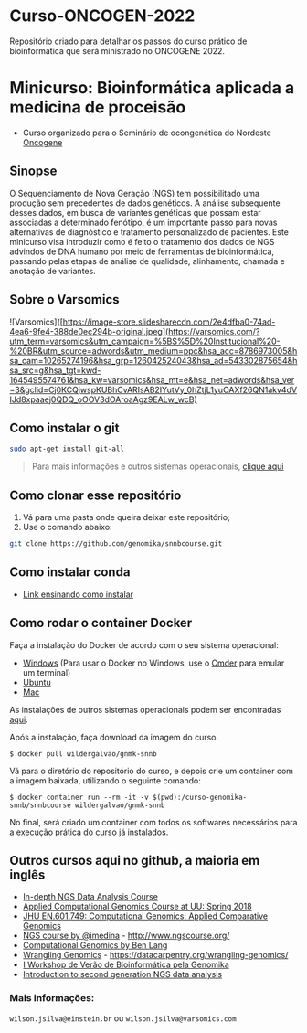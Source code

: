 # Curso-ONCOGEN-2022
Repositório criado para detalhar os passos do curso prático de bioinformática que será ministrado no ONCOGENE 2022.

# Minicurso: Bioinformática aplicada a medicina de proceisão

* Curso organizado para o Seminário de ocongenética do Nordeste [Oncogene](https://sis.automacaodeeventos.com.br/2022/Oncogene/sis/inscricao/index.asp)

## Sinopse

O Sequenciamento de Nova Geração (NGS) tem possibilitado uma produção sem precedentes de dados genéticos. A análise subsequente desses dados, em busca de variantes genéticas que possam estar associadas a determinado fenótipo, é um importante passo para novas alternativas de diagnóstico e tratamento personalizado de pacientes. Este minicurso visa introduzir como é feito o tratamento dos dados de NGS advindos de DNA humano por meio de ferramentas de bioinformática, passando pelas etapas de análise de qualidade, alinhamento, chamada e anotação de variantes.

## Sobre o Varsomics

![Varsomics]([https://image-store.slidesharecdn.com/2e4dfba0-74ad-4ea6-9fe4-388de0ec294b-original.jpeg](https://varsomics.com/?utm_term=varsomics&utm_campaign=%5BS%5D%20Institucional%20-%20BR&utm_source=adwords&utm_medium=ppc&hsa_acc=8786973005&hsa_cam=10265274196&hsa_grp=126042524043&hsa_ad=543302875654&hsa_src=g&hsa_tgt=kwd-1645495574761&hsa_kw=varsomics&hsa_mt=e&hsa_net=adwords&hsa_ver=3&gclid=Cj0KCQjwspKUBhCvARIsAB2IYutVy_0hZtjL1yuOAXf26QN1akv4dVIJd8xpaaej0QDQ_oOOV3dOAroaAgz9EALw_wcB)

## Como instalar o git

```bash
sudo apt-get install git-all
```

> Para mais informações e outros sistemas operacionais, [clique aqui](https://git-scm.com/book/pt-br/v2/Come%C3%A7ando-Instalando-o-Git)

## Como clonar esse repositório

1. Vá para uma pasta onde queira deixar este repositório;
2. Use o comando abaixo:

```bash
git clone https://github.com/genomika/snnbcourse.git 
``` 

## Como instalar conda
* [Link ensinando como instalar](https://conda.io/docs/user-guide/install/index.html)

## Como rodar o container Docker

Faça a instalação do Docker de acordo com o seu sistema operacional:

* [Windows](https://store.docker.com/editions/community/docker-ce-desktop-windows) (Para usar o Docker no Windows, use o [Cmder](http://cmder.net/) para emular um terminal)
* [Ubuntu](https://store.docker.com/editions/community/docker-ce-server-ubuntu)
* [Mac](https://store.docker.com/editions/community/docker-ce-desktop-mac)

As instalações de outros sistemas operacionais podem ser encontradas [aqui](https://www.docker.com/community-edition).

Após a instalação, faça download da imagem do curso.

```
$ docker pull wildergalvao/gnmk-snnb
```

Vá para o diretório do repositório do curso, e depois crie um container com a imagem baixada, utilizando o seguinte comando:

```
$ docker container run --rm -it -v $(pwd):/curso-genomika-snnb/snnbcourse wildergalvao/gnmk-snnb
```

No final, será criado um container com todos os softwares necessários para a execução prática do curso já instalados.

## Outros cursos aqui no github, a maioria em inglês

* [In-depth NGS Data Analysis Course](https://github.com/hbctraining/In-depth-NGS-Data-Analysis-Course)
* [Applied Computational Genomics Course at UU: Spring 2018](https://github.com/quinlan-lab/applied-computational-genomics)
* [JHU EN.601.749: Computational Genomics: Applied Comparative Genomics](https://github.com/schatzlab/appliedgenomics2018)
* [NGS course by @imedina](https://github.com/ngs-course/ngs-course.github.io) - http://www.ngscourse.org/
* [Computational Genomics by Ben Lang](https://github.com/BenLangmead/comp-genomics-class)
* [Wrangling Genomics](https://github.com/datacarpentry/wrangling-genomics) - https://datacarpentry.org/wrangling-genomics/
* [I Workshop de Verão de Bioinformática pela Genomika](https://github.com/genomika/summercourse)
* [Introduction to second generation NGS data analysis](https://github.com/geocarvalho/ngs-studies/tree/master/biome-ngs)

### Mais informações:
`wilson.jsilva@einstein.br` ou `wilson.jsilva@varsomics.com`
